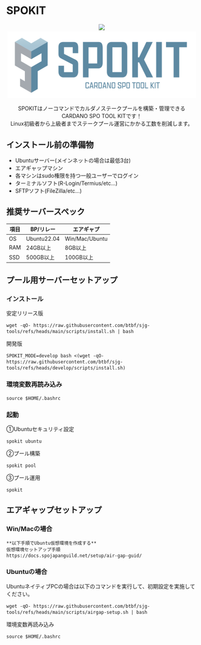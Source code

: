 # SPOKIT
<p align="center">
  <a href="https://github.com/btbf/sjg-tools/releases">
    <img src="https://img.shields.io/github/release-pre/btbf/sjg-tools.svg?style=for-the-badge" />
  </a>
  <br>
  <a href=https://spokit.spojapanguild.net/ ><img src="https://github.com/btbf/sjg-tools/blob/main/docs/images/spokit-logo-big.png?raw=true" width=500></a>
</p>
<p align="center">SPOKITはノーコマンドでカルダノステークプールを構築・管理できるCARDANO SPO TOOL KITです！<br>
Linux初級者から上級者までステークプール運営にかかる工数を削減します。</p>



## インストール前の準備物
- Ubuntuサーバー(メインネットの場合は最低3台)
- エアギャップマシン
- 各マシンはsudo権限を持つ一般ユーザーでログイン
- ターミナルソフト(R-Login/Termius/etc...)
- SFTPソフト(FileZilla/etc...)

## 推奨サーバースペック
項目 | BP/リレー | エアギャプ |
|-----|-----|-----|
OS | Ubuntu22.04 | Win/Mac/Ubuntu
RAM | 24GB以上 | 8GB以上 |
SSD | 500GB以上 | 100GB以上 |

## プール用サーバーセットアップ

### インストール
安定リリース版
```
wget -qO- https://raw.githubusercontent.com/btbf/sjg-tools/refs/heads/main/scripts/install.sh | bash
```

開発版
```
SPOKIT_MODE=develop bash <(wget -qO- https://raw.githubusercontent.com/btbf/sjg-tools/refs/heads/develop/scripts/install.sh)
```

### 環境変数再読み込み
```
source $HOME/.bashrc
```

### 起動
①Ubuntuセキュリティ設定
```
spokit ubuntu
```

②プール構築
```
spokit pool
```

③プール運用
```
spokit
```

## エアギャップセットアップ

### Win/Macの場合
```
**以下手順でUbuntu仮想環境を作成する**
仮想環境セットアップ手順
https://docs.spojapanguild.net/setup/air-gap-guid/
```

### Ubuntuの場合
UbuntuネイティブPCの場合は以下のコマンドを実行して、初期設定を実施してください。
```
wget -qO- https://raw.githubusercontent.com/btbf/sjg-tools/refs/heads/main/scripts/airgap-setup.sh | bash
```
環境変数再読み込み
```
source $HOME/.bashrc
```